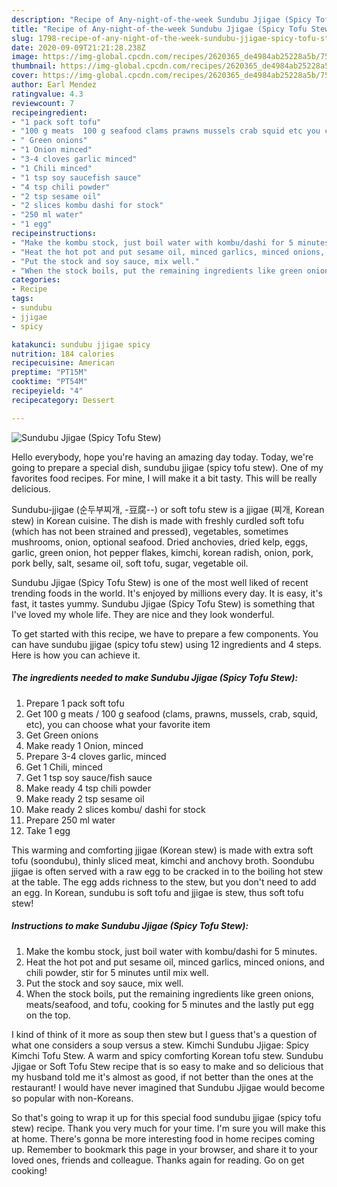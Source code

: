 ```yaml
---
description: "Recipe of Any-night-of-the-week Sundubu Jjigae (Spicy Tofu Stew)"
title: "Recipe of Any-night-of-the-week Sundubu Jjigae (Spicy Tofu Stew)"
slug: 1798-recipe-of-any-night-of-the-week-sundubu-jjigae-spicy-tofu-stew
date: 2020-09-09T21:21:28.238Z
image: https://img-global.cpcdn.com/recipes/2620365_de4984ab25228a5b/751x532cq70/sundubu-jjigae-spicy-tofu-stew-recipe-main-photo.jpg
thumbnail: https://img-global.cpcdn.com/recipes/2620365_de4984ab25228a5b/751x532cq70/sundubu-jjigae-spicy-tofu-stew-recipe-main-photo.jpg
cover: https://img-global.cpcdn.com/recipes/2620365_de4984ab25228a5b/751x532cq70/sundubu-jjigae-spicy-tofu-stew-recipe-main-photo.jpg
author: Earl Mendez
ratingvalue: 4.3
reviewcount: 7
recipeingredient:
- "1 pack soft tofu"
- "100 g meats  100 g seafood clams prawns mussels crab squid etc you can choose what your favorite item"
- " Green onions"
- "1 Onion minced"
- "3-4 cloves garlic minced"
- "1 Chili minced"
- "1 tsp soy saucefish sauce"
- "4 tsp chili powder"
- "2 tsp sesame oil"
- "2 slices kombu dashi for stock"
- "250 ml water"
- "1 egg"
recipeinstructions:
- "Make the kombu stock, just boil water with kombu/dashi for 5 minutes."
- "Heat the hot pot and put sesame oil, minced garlics, minced onions, and chili powder, stir for 5 minutes until mix well."
- "Put the stock and soy sauce, mix well."
- "When the stock boils, put the remaining ingredients like green onions, meats/seafood, and tofu, cooking for 5 minutes and the lastly put egg on the top."
categories:
- Recipe
tags:
- sundubu
- jjigae
- spicy

katakunci: sundubu jjigae spicy 
nutrition: 184 calories
recipecuisine: American
preptime: "PT15M"
cooktime: "PT54M"
recipeyield: "4"
recipecategory: Dessert

---
```



![Sundubu Jjigae (Spicy Tofu Stew)](https://img-global.cpcdn.com/recipes/2620365_de4984ab25228a5b/751x532cq70/sundubu-jjigae-spicy-tofu-stew-recipe-main-photo.jpg)

Hello everybody, hope you're having an amazing day today. Today, we're going to prepare a special dish, sundubu jjigae (spicy tofu stew). One of my favorites food recipes. For mine, I will make it a bit tasty. This will be really delicious.

Sundubu-jjigae (순두부찌개, -豆腐--) or soft tofu stew is a jjigae (찌개, Korean stew) in Korean cuisine. The dish is made with freshly curdled soft tofu (which has not been strained and pressed), vegetables, sometimes mushrooms, onion, optional seafood. Dried anchovies, dried kelp, eggs, garlic, green onion, hot pepper flakes, kimchi, korean radish, onion, pork, pork belly, salt, sesame oil, soft tofu, sugar, vegetable oil.

Sundubu Jjigae (Spicy Tofu Stew) is one of the most well liked of recent trending foods in the world. It's enjoyed by millions every day. It is easy, it's fast, it tastes yummy. Sundubu Jjigae (Spicy Tofu Stew) is something that I've loved my whole life. They are nice and they look wonderful.


To get started with this recipe, we have to prepare a few components. You can have sundubu jjigae (spicy tofu stew) using 12 ingredients and 4 steps. Here is how you can achieve it.

<!--inarticleads1-->

##### The ingredients needed to make Sundubu Jjigae (Spicy Tofu Stew):

1. Prepare 1 pack soft tofu
1. Get 100 g meats / 100 g seafood (clams, prawns, mussels, crab, squid, etc), you can choose what your favorite item
1. Get  Green onions
1. Make ready 1 Onion, minced
1. Prepare 3-4 cloves garlic, minced
1. Get 1 Chili, minced
1. Get 1 tsp soy sauce/fish sauce
1. Make ready 4 tsp chili powder
1. Make ready 2 tsp sesame oil
1. Make ready 2 slices kombu/ dashi for stock
1. Prepare 250 ml water
1. Take 1 egg


This warming and comforting jjigae (Korean stew) is made with extra soft tofu (soondubu), thinly sliced meat, kimchi and anchovy broth. Soondubu jjigae is often served with a raw egg to be cracked in to the boiling hot stew at the table. The egg adds richness to the stew, but you don&#39;t need to add an egg. In Korean, sundubu is soft tofu and jjigae is stew, thus soft tofu stew! 

<!--inarticleads2-->

##### Instructions to make Sundubu Jjigae (Spicy Tofu Stew):

1. Make the kombu stock, just boil water with kombu/dashi for 5 minutes.
1. Heat the hot pot and put sesame oil, minced garlics, minced onions, and chili powder, stir for 5 minutes until mix well.
1. Put the stock and soy sauce, mix well.
1. When the stock boils, put the remaining ingredients like green onions, meats/seafood, and tofu, cooking for 5 minutes and the lastly put egg on the top.


I kind of think of it more as soup then stew but I guess that&#39;s a question of what one considers a soup versus a stew. Kimchi Sundubu Jjigae: Spicy Kimchi Tofu Stew. A warm and spicy comforting Korean tofu stew. Sundubu Jjigae or Soft Tofu Stew recipe that is so easy to make and so delicious that my husband told me it&#39;s almost as good, if not better than the ones at the restaurant! I would have never imagined that Sundubu Jjigae would become so popular with non-Koreans. 

So that's going to wrap it up for this special food sundubu jjigae (spicy tofu stew) recipe. Thank you very much for your time. I'm sure you will make this at home. There's gonna be more interesting food in home recipes coming up. Remember to bookmark this page in your browser, and share it to your loved ones, friends and colleague. Thanks again for reading. Go on get cooking!
